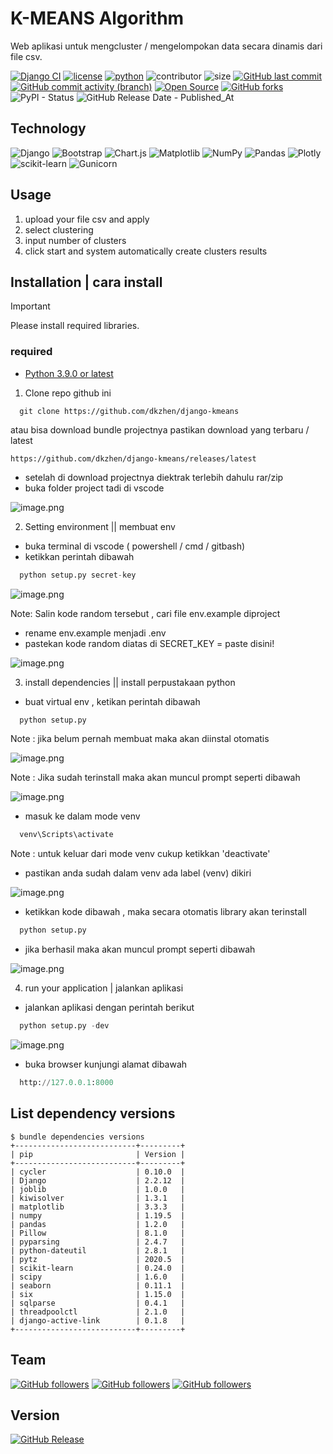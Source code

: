 # K-MEANS Algorithm

Web aplikasi untuk mengcluster / mengelompokan data secara dinamis dari file csv.

[![Django CI](https://github.com/dkzhen/django-kmeans/actions/workflows/django.yml/badge.svg)](https://github.com/dkzhen/django-kmeans/actions/workflows/django.yml) [![license](https://img.shields.io/github/license/dkzhen/django-kmeans.svg)](https://github.com/dkzhen/django-kmeans/blob/main/LICENSE) [![python](https://img.shields.io/badge/Python-3.9-3776AB.svg?style=flat&logo=python&logoColor=blue)](https://www.python.org) ![contributor](https://img.shields.io/github/contributors/dkzhen/django-kmeans?color=purple) ![size](https://img.shields.io/github/repo-size/dkzhen/django-kmeans?color=orange) [![GitHub last commit](https://img.shields.io/github/last-commit/dkzhen/django-kmeans.svg?style=flat)]() [![GitHub commit activity (branch)](https://img.shields.io/github/commit-activity/t/dkzhen/django-kmeans)]() [![Open Source](https://badges.frapsoft.com/os/v1/open-source.svg?v=103)](https://opensource.org/) [![GitHub forks](https://img.shields.io/github/forks/dkzhen/django-kmeans?color=tomato)]() ![PyPI - Status](https://img.shields.io/pypi/status/plotly) ![GitHub Release Date - Published_At](https://img.shields.io/github/release-date/dkzhen/django-kmeans)

## Technology

![Django](https://img.shields.io/badge/django-%23092E20.svg?style=for-the-badge&logo=django&logoColor=white) ![Bootstrap](https://img.shields.io/badge/bootstrap-%238511FA.svg?style=for-the-badge&logo=bootstrap&logoColor=white) ![Chart.js](https://img.shields.io/badge/chart.js-F5788D.svg?style=for-the-badge&logo=chart.js&logoColor=white) ![Matplotlib](https://img.shields.io/badge/Matplotlib-%23ffffff.svg?style=for-the-badge&logo=Matplotlib&logoColor=black) ![NumPy](https://img.shields.io/badge/numpy-%23013243.svg?style=for-the-badge&logo=numpy&logoColor=white) ![Pandas](https://img.shields.io/badge/pandas-%23150458.svg?style=for-the-badge&logo=pandas&logoColor=white) ![Plotly](https://img.shields.io/badge/Plotly-%233F4F75.svg?style=for-the-badge&logo=plotly&logoColor=white) ![scikit-learn](https://img.shields.io/badge/scikit--learn-%23F7931E.svg?style=for-the-badge&logo=scikit-learn&logoColor=white) ![Gunicorn](https://img.shields.io/badge/gunicorn-%298729.svg?style=for-the-badge&logo=gunicorn&logoColor=white)

## Usage

1. upload your file csv and apply
2. select clustering
3. input number of clusters
4. click start and system automatically create clusters results

## Installation | cara install

> [!IMPORTANT]
> Please install required libraries.

### required

- [Python 3.9.0 or latest](https://www.python.org/downloads/)

1. Clone repo github ini

```console
  git clone https://github.com/dkzhen/django-kmeans
```

atau bisa download bundle projectnya pastikan download yang terbaru / latest

```console
https://github.com/dkzhen/django-kmeans/releases/latest
```

- setelah di download projectnya diektrak terlebih dahulu rar/zip
- buka folder project tadi di vscode

![image.png](https://github.com/dkzhen/django-kmeans/blob/main/utils/images/dir.jpg)

2. Setting environment || membuat env

- buka terminal di vscode ( powershell / cmd / gitbash)
- ketikkan perintah dibawah

```python
  python setup.py secret-key
```

![image.png](https://github.com/dkzhen/django-kmeans/blob/main/utils/images/secretkey.jpg)

Note: Salin kode random tersebut , cari file env.example diproject

- rename env.example menjadi .env
- pastekan kode random diatas di SECRET_KEY = paste disini!

![image.png](https://github.com/dkzhen/django-kmeans/blob/main/utils/images/env.jpg)

3. install dependencies || install perpustakaan python

- buat virtual env , ketikan perintah dibawah

```python
  python setup.py
```

Note : jika belum pernah membuat maka akan diinstal otomatis

![image.png](https://github.com/dkzhen/django-kmeans/blob/main/utils/images/novenv.jpg)

Note : Jika sudah terinstall maka akan muncul prompt seperti dibawah

![image.png](https://github.com/dkzhen/django-kmeans/blob/main/utils/images/venv.jpg)

- masuk ke dalam mode venv

```python
  venv\Scripts\activate
```

Note : untuk keluar dari mode venv cukup ketikkan 'deactivate'

- pastikan anda sudah dalam venv ada label (venv) dikiri

![image.png](https://github.com/dkzhen/django-kmeans/blob/main/utils/images/labelvenv.jpg)

- ketikkan kode dibawah , maka secara otomatis library akan terinstall

```python
  python setup.py
```

- jika berhasil maka akan muncul prompt seperti dibawah

![image.png](https://github.com/dkzhen/django-kmeans/blob/main/utils/images/instal.jpg)

4. run your application | jalankan aplikasi

- jalankan aplikasi dengan perintah berikut

```python
  python setup.py -dev
```

![image.png](https://github.com/dkzhen/django-kmeans/blob/main/utils/images/run.jpg)

- buka browser kunjungi alamat dibawah

```python
  http://127.0.0.1:8000
```

## List dependency versions

```console
$ bundle dependencies versions
+---------------------------+---------+
| pip                       | Version |
+---------------------------+---------+
| cycler                    | 0.10.0  |
| Django                    | 2.2.12  |
| joblib                    | 1.0.0   |
| kiwisolver                | 1.3.1   |
| matplotlib                | 3.3.3   |
| numpy                     | 1.19.5  |
| pandas                    | 1.2.0   |
| Pillow                    | 8.1.0   |
| pyparsing                 | 2.4.7   |
| python-dateutil           | 2.8.1   |
| pytz                      | 2020.5  |
| scikit-learn              | 0.24.0  |
| scipy                     | 1.6.0   |
| seaborn                   | 0.11.1  |
| six                       | 1.15.0  |
| sqlparse                  | 0.4.1   |
| threadpoolctl             | 2.1.0   |
| django-active-link        | 0.1.8   |
+---------------------------+---------+
```

## Team

[![GitHub followers](https://img.shields.io/github/followers/dkzhen.svg?style=social&label=dkzhen)](https://github.com/dkzhen) [![GitHub followers](https://img.shields.io/github/followers/arthur-son.svg?style=social&label=arthur-son)](https://github.com/arthur-son) [![GitHub followers](https://img.shields.io/github/followers/michaelDerend.svg?style=social&label=michaelDerend)](https://github.com/michaelDerend)

## Version

[![GitHub Release](https://img.shields.io/github/v/release/dkzhen/django-kmeans.svg)](https://github.com/dkzhen/django-kmeans/releases/latest)
